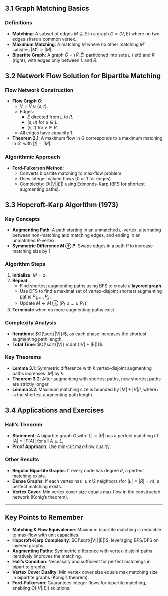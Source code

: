 ## 3.1 Graph Matching Basics

### Definitions

- **Matching**: A subset of edges $M \subseteq E$ in a graph $G = (V, E)$ where no two edges share a common vertex.
- **Maximum Matching**: A matching $M$ where no other matching $M'$ satisfies $|M'| > |M|$.
- **Bipartite Graph**: A graph $\bar{G} = (\bar{V}, \bar{E})$ partitioned into sets $L$ (left) and $R$ (right), with edges only between $L$ and $R$.

## 3.2 Network Flow Solution for Bipartite Matching

### Flow Network Construction

- **Flow Graph $G$**:
  - $V = \bar{V} \cup \{s, t\}$.
  - Edges:
    - $\bar{E}$ directed from $L$ to $R$.
    - $(s, u)$ for $u \in L$.
    - $(v, t)$ for $v \in R$.
  - All edges have capacity 1.
- **Theorem 2.1**: A maximum flow in $G$ corresponds to a maximum matching in $\bar{G}$, with $|f| = |M|$.

### Algorithmic Approach

- **Ford-Fulkerson Method**:
  - Converts bipartite matching to max-flow problem.
  - Uses integer-valued flows (0 or 1 for edges).
  - Complexity: $O(|V||E|)$ using Edmonds-Karp (BFS for shortest augmenting paths).

## 3.3 Hopcroft-Karp Algorithm (1973)

### Key Concepts

- **Augmenting Path**: A path starting in an unmatched $L$-vertex, alternating between non-matching and matching edges, and ending in an unmatched $R$-vertex.
- **Symmetric Difference $M \oplus P$**: Swaps edges in a path $P$ to increase matching size by 1.

### Algorithm Steps

1. **Initialize**: $M = \emptyset$.
2. **Repeat**:
   - Find shortest augmenting paths using BFS to create a **layered graph**.
   - Use DFS to find a maximal set of vertex-disjoint shortest augmenting paths $P_1, \dots, P_k$.
   - Update $M \leftarrow M \oplus (P_1 \cup \dots \cup P_k)$.
3. **Terminate** when no more augmenting paths exist.

### Complexity Analysis

- **Iterations**: $O(\sqrt{|V|})$, as each phase increases the shortest augmenting path length.
- **Total Time**: $O(\sqrt{|V|} \cdot (|V| + |E|))$.

### Key Theorems

- **Lemma 3.1**: Symmetric difference with $k$ vertex-disjoint augmenting paths increases $|M|$ by $k$.
- **Theorem 3.2**: After augmenting with shortest paths, new shortest paths are strictly longer.
- **Lemma 3.2**: Maximum matching size is bounded by $|M| + |V|/l$, where $l$ is the shortest augmenting path length.

## 3.4 Applications and Exercises

### Hall’s Theorem

- **Statement**: A bipartite graph $G$ with $|L| = |R|$ has a perfect matching iff $|A| \leq |\Gamma(A)|$ for all $A \subseteq L$.
- **Proof Approach**: Use min-cut max-flow duality.

### Other Results

- **Regular Bipartite Graphs**: If every node has degree $d$, a perfect matching exists.
- **Dense Graphs**: If each vertex has $\geq n/2$ neighbors (for $|L| = |R| = n$), a perfect matching exists.
- **Vertex Cover**: Min vertex cover size equals max flow in the constructed network (Konig’s theorem).

---

## Key Points to Remember

- **Matching & Flow Equivalence**: Maximum bipartite matching is reducible to max-flow with unit capacities.
- **Hopcroft-Karp Complexity**: $O(\sqrt{|V|}|E|)$, leveraging BFS/DFS on layered graphs.
- **Augmenting Paths**: Symmetric difference with vertex-disjoint paths iteratively improves the matching.
- **Hall’s Condition**: Necessary and sufficient for perfect matchings in bipartite graphs.
- **Vertex Cover Duality**: Min vertex cover size equals max matching size in bipartite graphs (Konig’s theorem).
- **Ford-Fulkerson**: Guarantees integer flows for bipartite matching, enabling $O(|V||E|)$ solutions.
